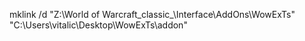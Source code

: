 mklink /d "Z:\World of Warcraft\_classic_\Interface\AddOns\WowExTs" "C:\Users\vitalic\Desktop\WowExTs\addon"